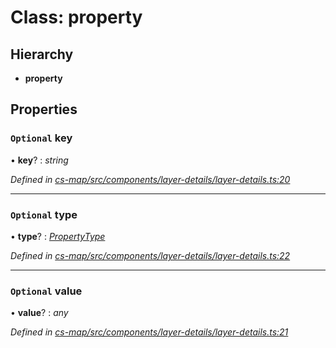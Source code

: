 # Class: property

## Hierarchy

* **property**

## Properties

### `Optional` key

• **key**? : *string*

*Defined in [cs-map/src/components/layer-details/layer-details.ts:20](https://github.com/RichardHovenkamp/csnext/blob/eefa977/packages/cs-map/src/components/layer-details/layer-details.ts#L20)*

___

### `Optional` type

• **type**? : *[PropertyType](_cs_layer_server_src_shared_property_type_.propertytype.md)*

*Defined in [cs-map/src/components/layer-details/layer-details.ts:22](https://github.com/RichardHovenkamp/csnext/blob/eefa977/packages/cs-map/src/components/layer-details/layer-details.ts#L22)*

___

### `Optional` value

• **value**? : *any*

*Defined in [cs-map/src/components/layer-details/layer-details.ts:21](https://github.com/RichardHovenkamp/csnext/blob/eefa977/packages/cs-map/src/components/layer-details/layer-details.ts#L21)*
